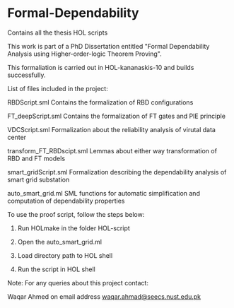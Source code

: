# Formal-Dependability
Contains all the thesis HOL scripts

This work is part of a PhD Dissertation entitled "Formal Dependability Analysis using Higher-order-logic Theorem Proving".

This formaliation is carried out in HOL-kananaskis-10 and builds successfully.

List of files included in the project:

RBDScript.sml				               Contains the formalization of RBD configurations

FT_deepScript.sml			            Contains the formalization of FT gates and PIE principle

VDCScript.sml				               Formalization about the reliability analysis of virutal data center

transform_FT_RBDscipt.sml	      Lemmas about either way transformation of RBD and FT models

smart_gridScript.sml		          Formalization describing the dependability analysis of smart grid substation

auto_smart_grid.ml			           SML functions for automatic simplification and computation of dependability properties

To use the proof script, follow the steps below:
 
1) Run HOLmake in the folder HOL-script

2) Open the auto_smart_grid.ml

3) Load directory path to HOL shell

4) Run the script in HOL shell


Note: For any queries about this project contact:

Waqar Ahmed on email address waqar.ahmad@seecs.nust.edu.pk 
